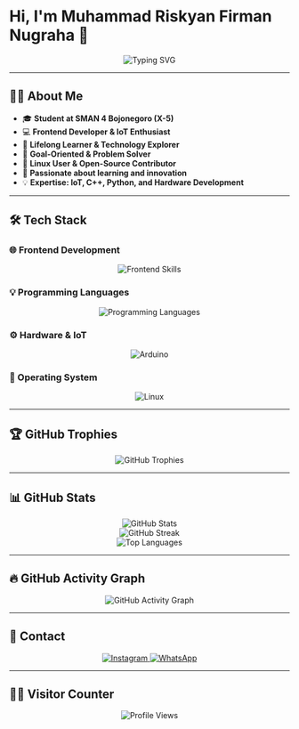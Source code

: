 # Hi, I'm Muhammad Riskyan Firman Nugraha 👋  

<p align="center">
  <img src="https://readme-typing-svg.herokuapp.com?font=Fira+Code&pause=1000&color=F7DC6F&width=435&lines=Frontend+Developer+%7C+IoT+Enthusiast;C%2B%2B+%7C+Python+%7C+Linux+%7C+Arduino;Passionate+about+Technology+and+Innovation" alt="Typing SVG" />
</p>

---

## 👨‍💻 About Me  

- 🎓 **Student at SMAN 4 Bojonegoro (X-5)**  
- 💻 **Frontend Developer & IoT Enthusiast**  
- 🔬 **Lifelong Learner & Technology Explorer**  
- 🎯 **Goal-Oriented & Problem Solver**  
- 🐧 **Linux User & Open-Source Contributor**  
- 🚀 **Passionate about learning and innovation**  
- 💡 **Expertise: IoT, C++, Python, and Hardware Development**  

---

## 🛠️ Tech Stack  

### 🌐 Frontend Development  
<p align="center">
  <img src="https://skillicons.dev/icons?i=html,css,tailwind,js" alt="Frontend Skills" />
</p>

### 💡 Programming Languages  
<p align="center">
  <img src="https://skillicons.dev/icons?i=cpp,python" alt="Programming Languages" />
</p>

### ⚙️ Hardware & IoT  
<p align="center">
  <img src="https://skillicons.dev/icons?i=arduino" alt="Arduino" />
</p>

### 🐧 Operating System  
<p align="center">
  <img src="https://skillicons.dev/icons?i=linux" alt="Linux" />
</p>

---

## 🏆 GitHub Trophies  
<p align="center">
  <img src="https://github-profile-trophy.vercel.app/?username=yourgithubusername&theme=dracula&no-frame=true&margin-w=15" alt="GitHub Trophies" />
</p>

---

## 📊 GitHub Stats  
<p align="center">
  <img src="https://github-readme-stats.vercel.app/api?username=yourgithubusername&show_icons=true&theme=tokyonight" alt="GitHub Stats" />
  <br>
  <img src="https://github-readme-streak-stats.herokuapp.com/?user=yourgithubusername&theme=tokyonight" alt="GitHub Streak" />
  <br>
  <img src="https://github-readme-stats.vercel.app/api/top-langs/?username=yourgithubusername&layout=compact&theme=tokyonight" alt="Top Languages" />
</p>

---

## 🔥 GitHub Activity Graph  
<p align="center">
  <img src="https://github-readme-activity-graph.vercel.app/graph?username=yourgithubusername&theme=tokyo-night" alt="GitHub Activity Graph" />
</p>

---

## 💌 Contact  

<p align="center">
  <a href="https://www.instagram.com/pirmannichol/">
    <img src="https://img.shields.io/badge/Instagram-%23E4405F?style=for-the-badge&logo=instagram&logoColor=white" alt="Instagram" />
  </a>
  <a href="https://wa.me/6282245119769">
    <img src="https://img.shields.io/badge/WhatsApp-%2325D366?style=for-the-badge&logo=whatsapp&logoColor=white" alt="WhatsApp" />
  </a>
</p>

---

## 🧑‍💻 Visitor Counter  
<p align="center">
  <img src="https://komarev.com/ghpvc/?username=yourgithubusername&style=flat-square&color=blue" alt="Profile Views" />
</p>

